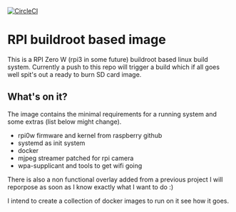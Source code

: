 [![CircleCI](https://circleci.com/gh/TinHead/rpi-sd-builder.svg?style=svg)](https://circleci.com/gh/TinHead/rpi-sd-builder)

# RPI buildroot based image

This is a RPI Zero W (rpi3 in some future) buildroot based linux build system.
Currently a push to this repo will trigger a build which if all goes well spit's out a ready to burn SD card image.

## What's on it?

The image contains the minimal requirements for a running system and some extras (list below might change).

- rpi0w firmware and kernel from raspberry github
- systemd as init system
- docker
- mjpeg streamer patched for rpi camera
- wpa-supplicant and tools to get wifi going 

There is also a non functional overlay added from a previous project I will reporpose as soon as I know exactly what I want to do :)

I intend to create a collection of docker images to run on it see how it goes.
